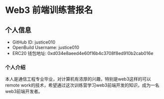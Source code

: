 # Web3 前端训练营报名

## 个人信息

* GitHub ID: justice010
* OpenBuild Username: justice010
* ERC20 钱包地址: 0xd034e8aeed4e60f16b4c3708f8ed910b2cab016e

### 个人介绍
本人是通信工程专业毕业，对计算机有浓厚的兴趣，特别是web3这样的可以remote work的技术，希望通过这次训练营学习web3前端开发的知识，成为一名web3前端开发者。